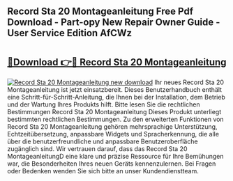 ## Record Sta 20 Montageanleitung Free Pdf Download - Part-opy New Repair Owner Guide - User Service Edition AfCWz

# <h2><a href="http://df6s0fx.blite.top/?on=Record+Sta+20+Montageanleitung">🔗Download 👉🔴 Record Sta 20 Montageanleitung</a></h2>

[![Record Sta 20 Montageanleitung new download](https://i.imgur.com/lujVjoI.png)](http://df6s0fx.blite.top/?on=Record+Sta+20+Montageanleitung)
Ihr neues Record Sta 20 Montageanleitung ist jetzt einsatzbereit. Dieses Benutzerhandbuch enthält eine Schritt-für-Schritt-Anleitung, die Ihnen bei der Installation, dem Betrieb und der Wartung Ihres Produkts hilft. Bitte lesen Sie die rechtlichen Bestimmungen Record Sta 20 Montageanleitung Dieses Produkt unterliegt bestimmten rechtlichen Bestimmungen. Zu den erweiterten Funktionen von Record Sta 20 Montageanleitung gehören mehrsprachige Unterstützung, Echtzeitübersetzung, anpassbare Widgets und Spracherkennung, die alle über die benutzerfreundliche und anpassbare Benutzeroberfläche zugänglich sind. Wir vertrauen darauf, dass das Record Sta 20 MontageanleitungD eine klare und präzise Ressource für Ihre Bemühungen war, die Besonderheiten Ihres neuen Geräts kennenzulernen. Bei Fragen oder Bedenken wenden Sie sich bitte an unser Kundendienstteam.
